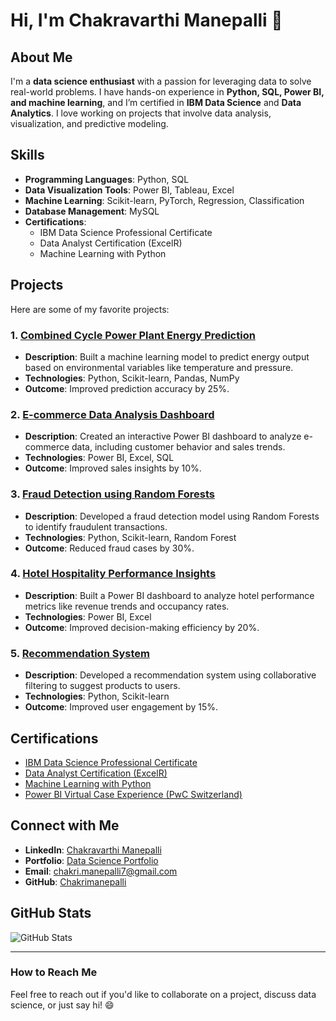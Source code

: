 # Hi, I'm Chakravarthi Manepalli 👋

## About Me
I'm a **data science enthusiast** with a passion for leveraging data to solve real-world problems. I have hands-on experience in **Python, SQL, Power BI, and machine learning**, and I’m certified in **IBM Data Science** and **Data Analytics**. I love working on projects that involve data analysis, visualization, and predictive modeling.

## Skills
- **Programming Languages**: Python, SQL
- **Data Visualization Tools**: Power BI, Tableau, Excel
- **Machine Learning**: Scikit-learn, PyTorch, Regression, Classification
- **Database Management**: MySQL
- **Certifications**: 
  - IBM Data Science Professional Certificate
  - Data Analyst Certification (ExcelR)
  - Machine Learning with Python

## Projects
Here are some of my favorite projects:

### 1. [Combined Cycle Power Plant Energy Prediction](#)
- **Description**: Built a machine learning model to predict energy output based on environmental variables like temperature and pressure.
- **Technologies**: Python, Scikit-learn, Pandas, NumPy
- **Outcome**: Improved prediction accuracy by 25%.

### 2. [E-commerce Data Analysis Dashboard](#)
- **Description**: Created an interactive Power BI dashboard to analyze e-commerce data, including customer behavior and sales trends.
- **Technologies**: Power BI, Excel, SQL
- **Outcome**: Improved sales insights by 10%.

### 3. [Fraud Detection using Random Forests](#)
- **Description**: Developed a fraud detection model using Random Forests to identify fraudulent transactions.
- **Technologies**: Python, Scikit-learn, Random Forest
- **Outcome**: Reduced fraud cases by 30%.

### 4. [Hotel Hospitality Performance Insights](#)
- **Description**: Built a Power BI dashboard to analyze hotel performance metrics like revenue trends and occupancy rates.
- **Technologies**: Power BI, Excel
- **Outcome**: Improved decision-making efficiency by 20%.

### 5. [Recommendation System](#)
- **Description**: Developed a recommendation system using collaborative filtering to suggest products to users.
- **Technologies**: Python, Scikit-learn
- **Outcome**: Improved user engagement by 15%.

## Certifications
- [IBM Data Science Professional Certificate](#)
- [Data Analyst Certification (ExcelR)](#)
- [Machine Learning with Python](#)
- [Power BI Virtual Case Experience (PwC Switzerland)](#)

## Connect with Me
- **LinkedIn**: [Chakravarthi Manepalli](https://www.linkedin.com/in/sdpchakravarthi)
- **Portfolio**: [Data Science Portfolio](https://datascienceportfol.io/chakravarthi)
- **Email**: chakri.manepalli7@gmail.com
- **GitHub**: [Chakrimanepalli](https://github.com/Chakrimanepalli)

## GitHub Stats
![GitHub Stats](https://github-readme-stats.vercel.app/api?username=Chakrimanepalli&show_icons=true&theme=radical)

---

### How to Reach Me
Feel free to reach out if you'd like to collaborate on a project, discuss data science, or just say hi! 😄
